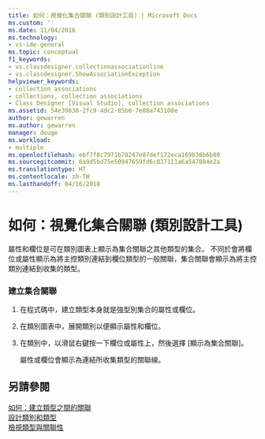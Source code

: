 ```yaml
---
title: 如何：視覺化集合關聯 (類別設計工具) | Microsoft Docs
ms.custom: ''
ms.date: 11/04/2016
ms.technology:
- vs-ide-general
ms.topic: conceptual
f1_keywords:
- vs.classdesigner.collectionassociationline
- vs.classdesigner.ShowAssociationException
helpviewer_keywords:
- collection associations
- collections, collection associations
- Class Designer [Visual Studio], collection associations
ms.assetid: 54e39838-2fc9-4dc2-85b6-7e88a743108e
author: gewarren
ms.author: gewarren
manager: douge
ms.workload:
- multiple
ms.openlocfilehash: ebf7f8c7971b78247e87def172eca169b38b6b80
ms.sourcegitcommit: 6a9d5bd75e50947659fd6c837111a6a547884e2a
ms.translationtype: HT
ms.contentlocale: zh-TW
ms.lasthandoff: 04/16/2018
---
```

# <a name="how-to-visualize-a-collection-association-class-designer"></a>如何：視覺化集合關聯 (類別設計工具)
屬性和欄位是可在類別圖表上顯示為集合關聯之其他類型的集合。 不同於會將欄位或屬性顯示為將主控類別連結到欄位類型的一般關聯，集合關聯會顯示為將主控類別連結到收集的類型。  
  
### <a name="to-create-a-collection-association"></a>建立集合關聯  
  
1.  在程式碼中，建立類型本身就是強型別集合的屬性或欄位。  
  
2.  在類別圖表中，展開類別以便顯示屬性和欄位。  
  
3.  在類別中，以滑鼠右鍵按一下欄位或屬性上，然後選擇 [顯示為集合關聯]。  
  
     屬性或欄位會顯示為連結所收集類型的關聯線。  
  
## <a name="see-also"></a>另請參閱
[如何：建立類型之間的關聯](how-to-create-associations-between-types.md)   
[設計類別和類型](designing-classes-and-types.md)   
[檢視類型與關聯性](viewing-types-and-relationships.md)
